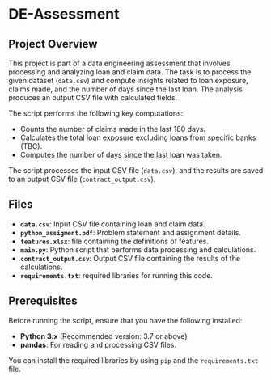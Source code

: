# DE-Assessment

## Project Overview

This project is part of a data engineering assessment that involves processing and analyzing loan and claim data. The task is to process the given dataset (`data.csv`) and compute insights related to loan exposure, claims made, and the number of days since the last loan. The analysis produces an output CSV file with calculated fields.

The script performs the following key computations:
- Counts the number of claims made in the last 180 days.
- Calculates the total loan exposure excluding loans from specific banks (TBC).
- Computes the number of days since the last loan was taken.

The script processes the input CSV file (`data.csv`), and the results are saved to an output CSV file (`contract_output.csv`).

## Files

- **`data.csv`**: Input CSV file containing loan and claim data.
- **`python_assigment.pdf`**: Problem statement and assignment details.
- **`features.xlsx`**: file containing the definitions of features.
- **`main.py`**: Python script that performs data processing and calculations.
- **`contract_output.csv`**: Output CSV file containing the results of the calculations.
- **`requirements.txt`**: required libraries for running this code.



## Prerequisites

Before running the script, ensure that you have the following installed:

- **Python 3.x** (Recommended version: 3.7 or above)
- **pandas**: For reading and processing CSV files.

You can install the required libraries by using `pip` and the `requirements.txt` file.

